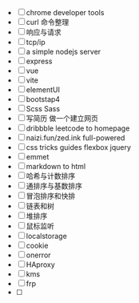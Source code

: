 - [ ] chrome developer tools
- [ ] curl 命令整理
- [ ] 响应与请求
- [ ] tcp/ip
- [ ] a simple nodejs server
- [ ] express
- [ ] vue
- [ ] vite
- [ ] elementUI
- [ ] bootstap4
- [ ] Scss Sass
- [ ] 写简历 做一个建立网页
- [ ] dribbble leetcode to homepage
- [ ] naizi.fun/zed.ink full-powered
- [ ] css tricks guides flexbox jquery
- [ ] emmet
- [ ] markdown to html
- [ ] 哈希与计数排序
- [ ] 通排序与基数排序
- [ ] 冒泡排序和快排
- [ ] 链表和树
- [ ] 堆排序
- [ ] 鼠标监听
- [ ] localstorage
- [ ] cookie
- [ ] onerror
- [ ] HAproxy
- [ ] kms
- [ ] frp
- [ ] 